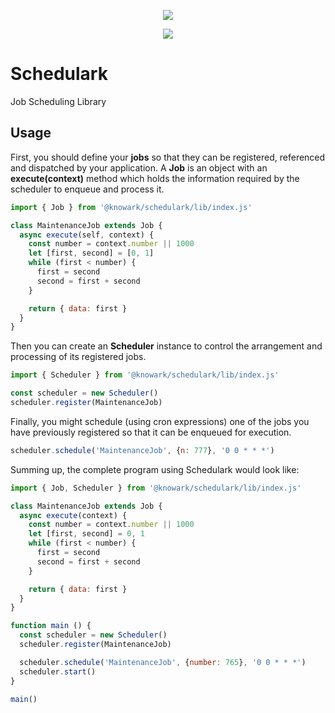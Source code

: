 <p align="center">
  <a href="https://codecov.io/gh/librark/schedulark">
    <img src="https://codecov.io/gh/librark/schedulark/graph/badge.svg?token=blaFaVDFrl"/>
  </a>
</p>
<p align="center">
  <a href="https://codecov.io/gh/librark/schedulark">
    <img src="https://codecov.io/gh/librark/schedulark/graphs/sunburst.svg?token=blaFaVDFrl"/>
  </a>
</p>

# Schedulark

Job Scheduling Library

## Usage

First, you should define your **jobs** so that they can be registered,
referenced and dispatched by your application. A **Job** is an object with
an **execute(context)** method which holds the information required by the
scheduler to enqueue and process it.

```javascript
import { Job } from '@knowark/schedulark/lib/index.js'

class MaintenanceJob extends Job {
  async execute(self, context) {
    const number = context.number || 1000
    let [first, second] = [0, 1]
    while (first < number) {
      first = second
      second = first + second
    }

    return { data: first }
  }
}
```

Then you can create an **Scheduler** instance to control the arrangement and
processing of its registered jobs.

```javascript
import { Scheduler } from '@knowark/schedulark/lib/index.js'

const scheduler = new Scheduler()
scheduler.register(MaintenanceJob)
```

Finally, you might schedule (using cron expressions) one of the jobs you have
previously registered so that it can be enqueued for execution.

```javascript
scheduler.schedule('MaintenanceJob', {n: 777}, '0 0 * * *')
```

Summing up, the complete program using Schedulark would look like:

```javascript
import { Job, Scheduler } from '@knowark/schedulark/lib/index.js'

class MaintenanceJob extends Job {
  async execute(context) {
    const number = context.number || 1000
    let [first, second] = 0, 1
    while (first < number) {
      first = second
      second = first + second
    }

    return { data: first }
  }
}

function main () {
  const scheduler = new Scheduler()
  scheduler.register(MaintenanceJob)

  scheduler.schedule('MaintenanceJob', {number: 765}, '0 0 * * *')
  scheduler.start()
}

main()

```

